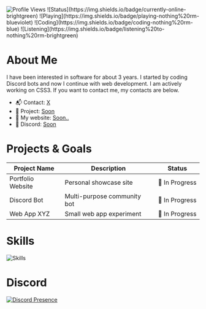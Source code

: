 <p>
  <img src="https://komarev.com/ghpvc/?username=aoz-dev&color=red&style=plastic" alt="Profile Views" />
  ![Status](https://img.shields.io/badge/currently-online-brightgreen)
  ![Playing](https://img.shields.io/badge/playing-nothing%20rm-blueviolet)
  ![Coding](https://img.shields.io/badge/coding-nothing%20rm-blue)
  ![Listening](https://img.shields.io/badge/listening%20to-nothing%20rm-brightgreen)

</p>

# About Me

I have been interested in software for about 3 years. I started by coding Discord bots and now I continue with web development. I am actively working on CSS3. If you want to contact me, my contacts are below.

- 📬 Contact: [X](https://x.com/aozdevx)
- 🌱 Project: [Soon](https://github.com/)
- 🚀 My website: [Soon..](https://)
- 🔗 Discord: [Soon](https://)


# Projects & Goals

| Project Name        | Description                       | Status      
|---------------------|-----------------------------------|---------------
| Portfolio Website   | Personal showcase site            | 🚧 In Progress 
| Discord Bot         | Multi-purpose community bot       | 🚧 In Progress 
| Web App XYZ         | Small web app experiment          | 🚧 In Progress  


# Skills

<p >
  <img src="https://skillicons.dev/icons?i=html,css,bootstrap,js,vscode,microsoft" alt="Skills" />
</p>


# Discord

<p >
  <a href="https://discord.com/users/1392225551401488526" target="_blank" rel="noopener noreferrer">
    <img src="https://lanyard.cnrad.dev/api/1392225551401488526?borderRadius=20px&idleMessage=Probably%20coding..." alt="Discord Presence" />
  </a>
</p>

